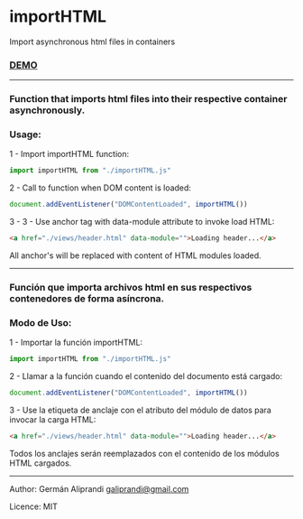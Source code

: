# importHTML

Import asynchronous html files in containers

### [DEMO](https://galiprandi.github.io/js/importHTML/)

---

### Function that imports html files into their respective container asynchronously.

### Usage:

1 - Import importHTML function:

```javascript
import importHTML from "./importHTML.js"
```

2 - Call to function when DOM content is loaded:

```javascript
document.addEventListener("DOMContentLoaded", importHTML())
```

3 - 3 - Use anchor tag with data-module attribute to invoke load HTML:

```html
<a href="./views/header.html" data-module="">Loading header...</a>
```

All anchor's will be replaced with content of HTML modules loaded.

---

### Función que importa archivos html en sus respectivos contenedores de forma asíncrona.

### Modo de Uso:

1 - Importar la función importHTML:

```javascript
import importHTML from "./importHTML.js"
```

2 - Llamar a la función cuando el contenido del documento está cargado:

```javascript
document.addEventListener("DOMContentLoaded", importHTML())
```

3 - Use la etiqueta de anclaje con el atributo del módulo de datos para invocar la carga HTML:

```html
<a href="./views/header.html" data-module="">Loading header...</a>
```

Todos los anclajes serán reemplazados con el contenido de los módulos HTML cargados.

---

Author: Germán Aliprandi <galiprandi@gmail.com>

Licence: MIT
